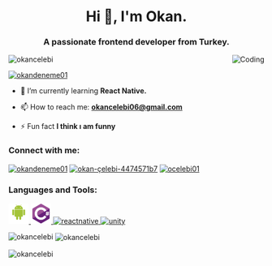 <h1 align="center">Hi 👋, I'm Okan.</h1>
<h3 align="center">A passionate frontend developer from Turkey.</h3>
<img align ="right" alt="Coding" widt="400" src="https://media.tenor.com/BqbIhT4Mb7cAAAAd/programmer-rounded-edges.gif"

<p align="left"> <img src="https://komarev.com/ghpvc/?username=okancelebi&label=Profile%20views&color=0e75b6&style=flat" alt="okancelebi" /> </p>

<p align="left"> <a href="https://twitter.com/okandeneme01" target="blank"><img src="https://img.shields.io/twitter/follow/okandeneme01?logo=twitter&style=for-the-badge" alt="okandeneme01" /></a> </p>

- 🌱 I’m currently learning **React Native.**

- 📫 How to reach me: **okancelebi06@gmail.com**

- ⚡ Fun fact **I think ı am funny**

<h3 align="left">Connect with me:</h3>
<p align="left">
<a href="https://twitter.com/okandeneme01" target="blank"><img align="center" src="https://raw.githubusercontent.com/rahuldkjain/github-profile-readme-generator/master/src/images/icons/Social/twitter.svg" alt="okandeneme01" height="30" width="40" /></a>
<a href="https://linkedin.com/in/okan-çelebi-4474571b7" target="blank"><img align="center" src="https://raw.githubusercontent.com/rahuldkjain/github-profile-readme-generator/master/src/images/icons/Social/linked-in-alt.svg" alt="okan-çelebi-4474571b7" height="30" width="40" /></a>
<a href="https://instagram.com/ocelebi01" target="blank"><img align="center" src="https://raw.githubusercontent.com/rahuldkjain/github-profile-readme-generator/master/src/images/icons/Social/instagram.svg" alt="ocelebi01" height="30" width="40" /></a>
</p>

<h3 align="left">Languages and Tools:</h3>
<p align="left"> <a href="https://developer.android.com" target="_blank" rel="noreferrer"> <img src="https://raw.githubusercontent.com/devicons/devicon/master/icons/android/android-original-wordmark.svg" alt="android" width="40" height="40"/> </a> <a href="https://www.w3schools.com/cs/" target="_blank" rel="noreferrer"> <img src="https://raw.githubusercontent.com/devicons/devicon/master/icons/csharp/csharp-original.svg" alt="csharp" width="40" height="40"/> </a> <a href="https://reactnative.dev/" target="_blank" rel="noreferrer"> <img src="https://reactnative.dev/img/header_logo.svg" alt="reactnative" width="40" height="40"/> </a> <a href="https://unity.com/" target="_blank" rel="noreferrer"> <img src="https://www.vectorlogo.zone/logos/unity3d/unity3d-icon.svg" alt="unity" width="40" height="40"/> </a> </p>

<p><img align="left" src="https://github-readme-stats.vercel.app/api/top-langs?username=okancelebi&show_icons=true&locale=en&layout=compact" alt="okancelebi" /></p>

<p>&nbsp;<img align="center" src="https://github-readme-stats.vercel.app/api?username=okancelebi&show_icons=true&locale=en" alt="okancelebi" /></p>

<p><img align="center" src="https://github-readme-streak-stats.herokuapp.com/?user=okancelebi&" alt="okancelebi" /></p>
